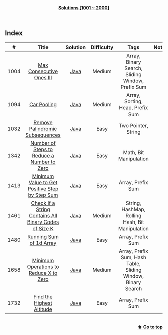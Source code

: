 <br/>
<p align="center">
    <b><u>Solutions [1001 ~ 2000]</u></b>
</p>
</br>

## Index

|#|Title|Solution|Difficulty|Tags|Note|
|:---:|:---:|:---:|:---:|:---:|:---:|
|1004|[Max Consecutive Ones III](https://leetcode.com/problems/max-consecutive-ones-iii/)|[Java](./Solutions/1004%20-%20Max%20Consecutive%20Ones%20III/MaxConsecutiveOnesIII.java)|Medium|Array, Binary Search, Sliding Window, Prefix Sum||
|1094|[Car Pooling](https://leetcode.com/problems/car-pooling/)|[Java](./Solutions/1094%20-%20Car%20Pooling/CarPooling.java)|Medium|Array, Sorting, Heap, Prefix Sum||
|1032|[Remove Palindromic Subsequences](https://leetcode.com/problems/remove-palindromic-subsequences/)|[Java](./Solutions/1332%20-%20Remove%20Palindromic%20Subsequences/RemovePalindromicSubsequences.java)|Easy|Two Pointer, String||
|1342|[Number of Steps to Reduce a Number to Zero](https://leetcode.com/problems/number-of-steps-to-reduce-a-number-to-zero/)|[Java](./Solutions/1342%20-%20Number%20of%20Steps%20to%20Reduce%20a%20Number%20to%20Zero/NumberOfStepsToReduceANumberToZero.java)|Easy|Math, Bit Manipulation||
|1413|[Minimum Value to Get Positive Step by Step Sum](https://leetcode.com/problems/minimum-value-to-get-positive-step-by-step-sum/)|[Java](./Solutions/1413%20-%20Minimum%20Value%20to%20Get%20Positive%20Step%20by%20Step%20Sum/MinimumValueToGetPositiveStepByStepSum.java)|Easy|Array, Prefix Sum||
|1461|[Check If a String Contains All Binary Codes of Size K](https://leetcode.com/problems/check-if-a-string-contains-all-binary-codes-of-size-k/)|[Java](./Solutions/1461%20-%20Check%20If%20a%20String%20Contains%20All%20Binary%20Codes%20of%20Size%20K/CheckIfAStringContainsAllBinaryCodesOfSizeK.java)|Medium|String, HashMap, Rolling Hash, Bit Manipulation||
|1480|[Running Sum of 1d Array](https://leetcode.com/problems/running-sum-of-1d-array/)|[Java](./Solutions/1480%20-%20Running%20Sum%20of%201d%20Array/RunningSumOf1dArray.java)|Easy|Array, Prefix Sum||
|1658|[Minimum Operations to Reduce X to Zero](https://leetcode.com/problems/minimum-operations-to-reduce-x-to-zero/)|[Java](./Solutions/1658%20-%20Minimum%20Operations%20to%20Reduce%20X%20to%20Zero/MinimumOperationsToReduceXToZero.java)|Medium|Array, Prefix Sum, Hash Table, Sliding Window, Binary Search||
|1732|[Find the Highest Altitude](https://leetcode.com/problems/find-the-highest-altitude/)|[Java](./Solutions/1732%20-%20Find%20the%20Highest%20Altitude/FindTheHighestAltitude.java)|Easy|Array, Prefix Sum||

<br/>
<div align="right">
    <b><a href="#index">⬆️ Go to top</a></b>
</div>